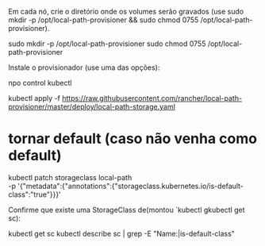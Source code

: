 Em cada nó, crie o diretório onde os volumes serão gravados (use sudo mkdir -p /opt/local-path-provisioner && sudo chmod 0755 /opt/local-path-provisioner).

sudo mkdir -p /opt/local-path-provisioner
sudo chmod 0755 /opt/local-path-provisioner


Instale o provisionador (use uma das opções):


npo control kubectl

kubectl apply -f https://raw.githubusercontent.com/rancher/local-path-provisioner/master/deploy/local-path-storage.yaml
# tornar default (caso não venha como default)
kubectl patch storageclass local-path \
  -p '{"metadata":{"annotations":{"storageclass.kubernetes.io/is-default-class":"true"}}}'


Confirme que existe uma StorageClass de(montou `kubectl gkubectl get sc):

kubectl get sc
kubectl describe sc | grep -E "Name:|is-default-class"